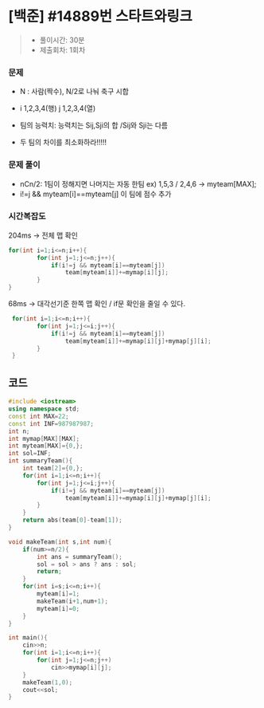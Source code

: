 # [백준] #14889번 스타트와링크

> [문제]: https://www.acmicpc.net/problem/14889
>
> - 풀이시간: 30분
> - 제출회차: 1회차

### 문제 

-  N : 사람(짝수), N/2로 나눠 축구 시합

- i 1,2,3,4(행) j 1,2,3,4(열)

- 팀의 능력치: 능력치는 Sij,Sji의 합 /Sij와 Sji는 다름

- 두 팀의 차이를 최소화하라!!!!!

### 문제 풀이

- nCn/2: 1팀이 정해지면 나머지는 자동 한팀 ex) 1,5,3 / 2,4,6 -> myteam[MAX]; 
-  i!=j && myteam[i]==myteam[j] 이 팀에 점수 추가

### 시간복잡도

204ms -> 전체 맵 확인

``` c++
for(int i=1;i<=n;i++){
        for(int j=1;j<=n;j++){
            if(i!=j && myteam[i]==myteam[j])
                team[myteam[i]]+=mymap[i][j];
        }
}
```

68ms -> 대각선기준 한쪽 맵 확인  / if문 확인을 줄일 수 있다.

``` c++
 for(int i=1;i<=n;i++){
        for(int j=1;j<=i;j++){
            if(i!=j && myteam[i]==myteam[j])
                team[myteam[i]]+=mymap[i][j]+mymap[j][i];
        }
 }
```

## 코드

``` c++
#include <iostream>
using namespace std;
const int MAX=22;
const int INF=987987987;
int n;
int mymap[MAX][MAX];
int myteam[MAX]={0,};
int sol=INF;
int summaryTeam(){
    int team[2]={0,};
    for(int i=1;i<=n;i++){
        for(int j=1;j<=i;j++){
            if(i!=j && myteam[i]==myteam[j])
                team[myteam[i]]+=mymap[i][j]+mymap[j][i];
        }
    }
    return abs(team[0]-team[1]);
}

void makeTeam(int s,int num){
    if(num>=n/2){
        int ans = summaryTeam();
        sol = sol > ans ? ans : sol;
        return;
    }
    for(int i=s;i<=n;i++){
        myteam[i]=1;
        makeTeam(i+1,num+1);
        myteam[i]=0;
    }
}

int main(){
    cin>>n;
    for(int i=1;i<=n;i++){
        for(int j=1;j<=n;j++)
            cin>>mymap[i][j];
    }
    makeTeam(1,0);
    cout<<sol;
}

```

